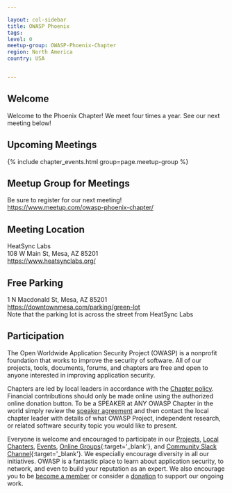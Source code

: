 ```yaml
---

layout: col-sidebar
title: OWASP Phoenix
tags: 
level: 0
meetup-group: OWASP-Phoenix-Chapter
region: North America
country: USA


---
```


## Welcome
Welcome to the Phoenix Chapter!  We meet four times a year.  See our next meeting below!

## Upcoming Meetings 

{% include chapter_events.html group=page.meetup-group %}

## Meetup Group for Meetings
Be sure to register for our next meeting!<br>
<a href="https://www.meetup.com/owasp-phoenix-chapter/">https://www.meetup.com/owasp-phoenix-chapter/</a><br>

## Meeting Location
HeatSync Labs<br>
108 W Main St, Mesa, AZ 85201<br>
<a href="https://www.heatsynclabs.org/">https://www.heatsynclabs.org/</a><br>

## Free Parking
1 N Macdonald St, Mesa, AZ 85201<br>
<a href="https://downtownmesa.com/parking/green-lot">https://downtownmesa.com/parking/green-lot</a><br>
Note that the parking lot is across the street from HeatSync Labs<br>

## Participation
The Open Worldwide Application Security Project (OWASP) is a nonprofit foundation that works to improve the security of software. All of our projects, tools, documents, forums, and chapters are free and open to anyone interested in improving application security. 

Chapters are led by local leaders in accordance with the [Chapter policy](https://owasp.org/www-policy/). Financial contributions should only be made online using the authorized online donation button. To be a SPEAKER at ANY OWASP Chapter in the world simply review the [speaker agreement](https://owasp.org/www-policy/) and then contact the local chapter leader with details of what OWASP Project, independent research, or related software security topic you would like to present.

Everyone is welcome and encouraged to participate in our [Projects](/projects), [Local Chapters](/chapters), [Events](/events), [Online Groups](https://groups.google.com/a/owasp.com/){:target='_blank'}, and [Community Slack Channel](https://owasp.slack.com/){:target='_blank'}. We especially encourage diversity in all our initiatives. OWASP is a fantastic place to learn about application security, to network, and even to build your reputation as an expert. We also encourage you to be [become a member](/membership) or consider a [donation](/donate) to support our ongoing work.

